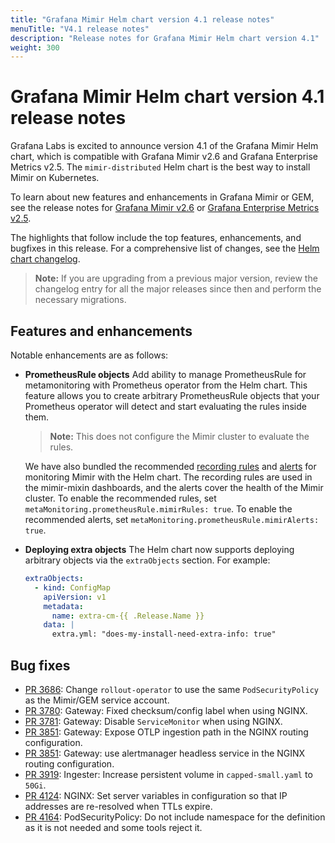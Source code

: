 ```yaml
---
title: "Grafana Mimir Helm chart version 4.1 release notes"
menuTitle: "V4.1 release notes"
description: "Release notes for Grafana Mimir Helm chart version 4.1"
weight: 300
---
```


# Grafana Mimir Helm chart version 4.1 release notes

Grafana Labs is excited to announce version 4.1 of the Grafana Mimir Helm chart, which is compatible with Grafana Mimir v2.6 and Grafana Enterprise Metrics v2.5. The `mimir-distributed` Helm chart is the best way to install Mimir on Kubernetes.

To learn about new features and enhancements in Grafana Mimir or GEM, see the release notes for [Grafana Mimir v2.6](/docs/mimir/v2.6.x/release-notes/v2.6/) or [Grafana Enterprise Metrics v2.5](/docs/enterprise-metrics/latest/release-notes/v2-5/).

The highlights that follow include the top features, enhancements, and bugfixes in this release. For a comprehensive list of changes, see the [Helm chart changelog](https://github.com/grafana/mimir/tree/main/operations/helm/charts/mimir-distributed/CHANGELOG.md).

> **Note:** If you are upgrading from a previous major version, review the changelog entry for all the major releases since then and perform the necessary migrations.

## Features and enhancements

Notable enhancements are as follows:

- **PrometheusRule objects**
  Add ability to manage PrometheusRule for metamonitoring with Prometheus operator from the Helm chart.
  This feature allows you to create arbitrary PrometheusRule objects that your Prometheus operator will
  detect and start evaluating the rules inside them.

  > **Note:** This does not configure the Mimir cluster to evaluate the rules.

  We have also bundled the recommended [recording rules](https://github.com/grafana/mimir/blob/main/operations/mimir-mixin-compiled/rules.yaml)
  and [alerts](https://github.com/grafana/mimir/blob/main/operations/mimir-mixin-compiled/alerts.yaml) for monitoring Mimir with the Helm chart.
  The recording rules are used in the mimir-mixin dashboards, and the alerts cover the health
  of the Mimir cluster. To enable the recommended rules, set `metaMonitoring.prometheusRule.mimirRules: true`.
  To enable the recommended alerts, set `metaMonitoring.prometheusRule.mimirAlerts: true`.

- **Deploying extra objects**
  The Helm chart now supports deploying arbitrary objects via the `extraObjects` section. For example:
  ```yaml
  extraObjects:
    - kind: ConfigMap
      apiVersion: v1
      metadata:
        name: extra-cm-{{ .Release.Name }}
      data: |
        extra.yml: "does-my-install-need-extra-info: true"
  ```

## Bug fixes

- [PR 3686](https://github.com/grafana/mimir/pull/3686): Change `rollout-operator` to use the same `PodSecurityPolicy` as the Mimir/GEM service account.
- [PR 3780](https://github.com/grafana/mimir/pull/3780): Gateway: Fixed checksum/config label when using NGINX.
- [PR 3781](https://github.com/grafana/mimir/pull/3781): Gateway: Disable `ServiceMonitor` when using NGINX.
- [PR 3851](https://github.com/grafana/mimir/pull/3851): Gateway: Expose OTLP ingestion path in the NGINX routing configuration.
- [PR 3851](https://github.com/grafana/mimir/pull/3851): Gateway: use alertmanager headless service in the NGINX routing configuration.
- [PR 3919](https://github.com/grafana/mimir/pull/3919): Ingester: Increase persistent volume in `capped-small.yaml` to `50Gi`.
- [PR 4124](https://github.com/grafana/mimir/pull/4124): NGINX: Set server variables in configuration so that IP addresses are re-resolved when TTLs expire.
- [PR 4164](https://github.com/grafana/mimir/pull/4164): PodSecurityPolicy: Do not include namespace for the definition as it is not needed and some tools reject it.
